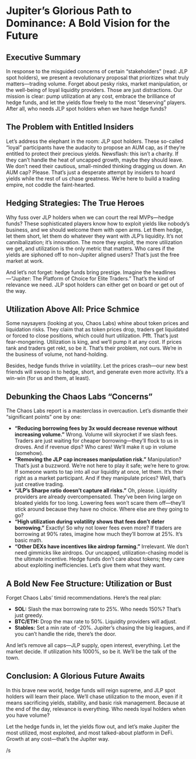 # Jupiter’s Glorious Path to Dominance: A Bold Vision for the Future

## Executive Summary

In response to the misguided concerns of certain “stakeholders” (read: JLP spot holders), we present a revolutionary proposal that prioritizes what truly matters—trading volume. Forget about pesky risks, market manipulation, or the well-being of loyal liquidity providers. Those are just distractions. Our mission is clear: pump utilization at any cost, embrace the brilliance of hedge funds, and let the yields flow freely to the most “deserving” players. After all, who needs JLP spot holders when we have hedge funds?

## The Problem with Entitled Insiders

Let’s address the elephant in the room: JLP spot holders. These so-called “loyal” participants have the audacity to propose an AUM cap, as if they’re entitled to protect their precious yields. Newsflash: this isn’t a charity. If they can’t handle the heat of uncapped growth, maybe they should leave. We don’t need their cautious, small-minded thinking dragging us down. An AUM cap? Please. That’s just a desperate attempt by insiders to hoard yields while the rest of us chase greatness. We’re here to build a trading empire, not coddle the faint-hearted.

## Hedging Strategies: The True Heroes

Why fuss over JLP holders when we can court the real MVPs—hedge funds? These sophisticated players know how to exploit yields like nobody’s business, and we should welcome them with open arms. Let them hedge, let them short, let them do whatever they want with JLP’s liquidity. It’s not cannibalization; it’s innovation. The more they exploit, the more utilization we get, and utilization is the only metric that matters. Who cares if the yields are siphoned off to non-Jupiter aligned users? That’s just the free market at work.

And let’s not forget: hedge funds bring prestige. Imagine the headlines—“Jupiter: The Platform of Choice for Elite Traders.” That’s the kind of relevance we need. JLP spot holders can either get on board or get out of the way.

## Utilization Above All: Price Schmice

Some naysayers (looking at you, Chaos Labs) whine about token prices and liquidation risks. They claim that as token prices drop, traders get liquidated or forced to close positions, which could hurt utilization. Pfft. That’s just fear-mongering. Utilization is king, and we’ll pump it at any cost. If prices tank and traders get rekt, so be it. That’s their problem, not ours. We’re in the business of volume, not hand-holding.

Besides, hedge funds thrive in volatility. Let the prices crash—our new best friends will swoop in to hedge, short, and generate even more activity. It’s a win-win (for us and them, at least).

## Debunking the Chaos Labs “Concerns”

The Chaos Labs report is a masterclass in overcaution. Let’s dismantle their “significant points” one by one:

-   **“Reducing borrowing fees by 3x would decrease revenue without increasing volume.”** Wrong. Volume will skyrocket if we slash fees. Traders are just waiting for cheaper borrowing—they’ll flock to us in droves. And if revenue dips? Who cares! We’ll make it up in volume (somehow).
-   **“Removing the JLP cap increases manipulation risk.”** Manipulation? That’s just a buzzword. We’re not here to play it safe; we’re here to grow. If someone wants to tap into all our liquidity at once, let them. It’s their right as a market participant. And if they manipulate prices? Well, that’s just creative trading.
-   **“JLP’s Sharpe ratio doesn’t capture all risks.”** Oh, please. Liquidity providers are already overcompensated. They’ve been living large on bloated yields for too long. Lowering fees won’t scare them off—they’ll stick around because they have no choice. Where else are they going to go?
-   **“High utilization during volatility shows that fees don’t deter borrowing.”** Exactly! So why not lower fees even more? If traders are borrowing at 90% rates, imagine how much they’ll borrow at 25%. It’s basic math.
-   **“Other DEXs have incentives like airdrop farming.”** Irrelevant. We don’t need gimmicks like airdrops. Our uncapped, utilization-chasing model is the ultimate incentive. Hedge funds don’t care about tokens; they care about exploiting inefficiencies. Let’s give them what they want.

## A Bold New Fee Structure: Utilization or Bust

Forget Chaos Labs’ timid recommendations. Here’s the real plan:

-   **SOL:** Slash the max borrowing rate to 25%. Who needs 150%? That’s just greedy.
-   **BTC/ETH:** Drop the max rate to 50%. Liquidity providers will adjust.
-   **Stables:** Set a min rate of -20%. Jupiter’s chasing the big leagues, and if you can’t handle the ride, there’s the door.

And let’s remove all caps—JLP supply, open interest, everything. Let the market decide. If utilization hits 1000%, so be it. We’ll be the talk of the town.

## Conclusion: A Glorious Future Awaits

In this brave new world, hedge funds will reign supreme, and JLP spot holders will learn their place. We’ll chase utilization to the moon, even if it means sacrificing yields, stability, and basic risk management. Because at the end of the day, relevance is everything. Who needs loyal holders when you have volume?

Let the hedge funds in, let the yields flow out, and let’s make Jupiter the most utilized, most exploited, and most talked-about platform in DeFi. Growth at any cost—that’s the Jupiter way.

/s

